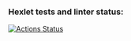 ### Hexlet tests and linter status:
[![Actions Status](https://github.com/kirill-medved/frontend-project-lvl3/workflows/hexlet-check/badge.svg)](https://github.com/kirill-medved/frontend-project-lvl3/actions)